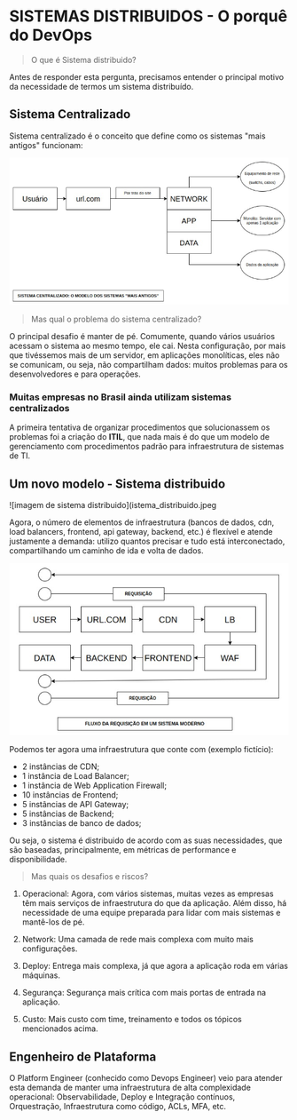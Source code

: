 # SISTEMAS DISTRIBUIDOS - O porquê do DevOps

>O que é Sistema distribuido?

Antes de responder esta pergunta, precisamos entender o principal motivo da necessidade de termos um sistema distribuído.

## **Sistema Centralizado**

Sistema centralizado é o conceito que define como os sistemas "mais antigos" funcionam: 

![imagem de sistema centralizado](sistema_centralizado.jpeg)

>Mas qual o problema do sistema centralizado?

O principal desafio é manter de pé. Comumente, quando vários usuários acessam o sistema ao mesmo tempo, ele cai. Nesta configuração, por mais que tivéssemos mais de um servidor, em aplicações monolíticas, eles não se comunicam, ou seja, não compartilham dados: muitos problemas para os desenvolvedores e para operações.


### **Muitas empresas no Brasil ainda utilizam sistemas centralizados**

A primeira tentativa de organizar procedimentos que solucionassem os problemas foi a criação do **ITIL**, que nada mais é do que um modelo de gerenciamento com procedimentos padrão para infraestrutura de sistemas de TI.

## **Um novo modelo - Sistema distribuido**

![imagem de sistema distribuido](istema_distribuido.jpeg

Agora, o número de elementos de infraestrutura (bancos de dados, cdn, load balancers, frontend, api gateway, backend, etc.) é flexível e atende justamente a demanda: utilizo quantos precisar e tudo está interconectado, compartilhando um caminho de ida e volta de dados.

![imagem do caminho da requisição](fluxo_requisicao.jpeg)

Podemos ter agora uma infraestrutura que conte com (exemplo fictício):

- 2 instâncias de CDN;
- 1 instância de Load Balancer;
- 1 instância de Web Application Firewall;
- 10 instâncias de Frontend;
- 5 instâncias de API Gateway;
- 5 instâncias de Backend;
- 3 instâncias de banco de dados;

Ou seja, o sistema é distribuido de acordo com as suas necessidades, que são baseadas, principalmente, em métricas de performance e disponibilidade.

>Mas quais os desafios e riscos?

1. Operacional: Agora, com vários sistemas, muitas vezes as empresas têm mais serviços de infraestrutura do que da aplicação. Além disso, há necessidade de uma equipe preparada para lidar com mais sistemas e mantê-los de pé.

2. Network: Uma camada de rede mais complexa com muito mais configurações.

3. Deploy: Entrega mais complexa, já que agora a aplicação roda em várias máquinas.

4. Segurança: Segurança mais crítica com mais portas de entrada na aplicação.

5. Custo: Mais custo com time, treinamento e todos os tópicos mencionados acima.

## Engenheiro de Plataforma

O Platform Engineer (conhecido como Devops Engineer) veio para atender esta demanda de manter uma infraestrutura de alta complexidade operacional: Observabilidade, Deploy e Integração contínuos, Orquestração, Infraestrutura como código, ACLs, MFA, etc.

